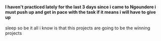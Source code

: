 #### I haven't practiced lately for the last 3 days since i came to Ngoundere i must push up and get in pace with the task if it means i will have to give up 
sleep so be it all i know is that this projects are going to be the winning projects
